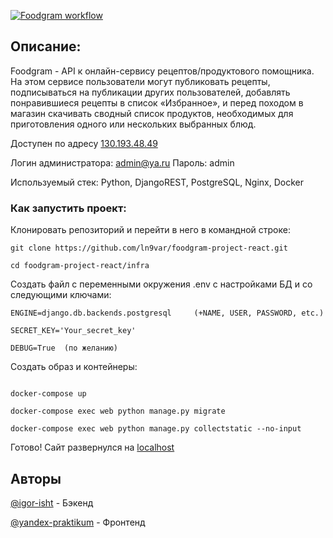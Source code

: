 [![Foodgram workflow](https://github.com/igor-isht/foodgram-project-react/actions/workflows/main.yml/badge.svg?branch=master&event=push)](https://github.com/igor-isht/foodgram-project-react/actions/workflows/main.yml)

## Описание:

Foodgram - API к онлайн-сервису рецептов/продуктового помощника. На этом сервисе пользователи могут публиковать рецепты, 
подписываться на публикации других пользователей, добавлять понравившиеся рецепты в список «Избранное», 
и перед походом в магазин скачивать сводный список продуктов, необходимых для приготовления одного или нескольких выбранных блюд.

Доступен по адресу [130.193.48.49](http://130.193.48.49/)

Логин администратора: admin@ya.ru Пароль: admin


Используемый стек: Python, DjangoREST, PostgreSQL, Nginx, Docker


### Как запустить проект:

Клонировать репозиторий и перейти в него в командной строке:

```
git clone https://github.com/ln9var/foodgram-project-react.git
```

```
cd foodgram-project-react/infra
```

Создать файл с переменными окружения .env с настройками БД и со следующими ключами:


```
ENGINE=django.db.backends.postgresql     (+NAME, USER, PASSWORD, etc.)

SECRET_KEY='Your_secret_key'

DEBUG=True  (по желанию)
```


Cоздать образ и контейнеры:

```

docker-compose up

docker-compose exec web python manage.py migrate

docker-compose exec web python manage.py collectstatic --no-input

```
Готово! Сайт развернулся на [localhost](http://localhost) 


## Авторы

[@igor-isht](https://github.com/igor-isht) - Бэкенд

[@yandex-praktikum](https://github.com/yandex-praktikum) - Фронтенд


